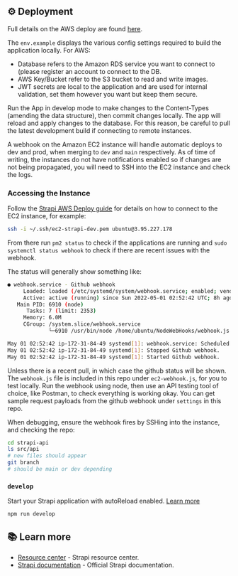 ## ⚙️ Deployment

Full details on the AWS deploy are found [here](https://www.notion.so/jordaniza/Strapi-AWS-Setup-1caebcd1610943be9cd625ea4c1104e2).

The `env.example` displays the various config settings required to build the application locally. For AWS:
- Database refers to the Amazon RDS service you want to connect to (please register an account to connect to the DB.
- AWS Key/Bucket refer to the S3 bucket to read and write images.
- JWT secrets are local to the application and are used for internal validation, set them however you want but keep them secure. 

Run the App in develop mode to make changes to the Content-Types (amending the data structure), then commit changes locally. The app will reload and apply changes to the database. For this reason, be careful to pull the latest development build if connecting to remote instances.

A webhook on the Amazon EC2 instance will handle automatic deploys to dev and prod, when merging to `dev` and `main` respectively. As of time of writing, the instances do not have notifications enabled so if changes are not being propagated, you will need to SSH into the EC2 instance and check the logs.

### Accessing the Instance

Follow the [Strapi AWS Deploy guide](https://docs.strapi.io/developer-docs/latest/setup-deployment-guides/deployment/hosting-guides/amazon-aws.html#configure-ec2-as-a-node-js-server) for details on how to connect to the EC2 instance, for example:

```sh
ssh -i ~/.ssh/ec2-strapi-dev.pem ubuntu@3.95.227.178
```

From there run `pm2 status` to check if the applications are running and `sudo systemctl status webhook` to check if there are recent issues with the webhook.

The status will generally show something like: 

```sh
● webhook.service - Github webhook
     Loaded: loaded (/etc/systemd/system/webhook.service; enabled; vendor preset: enabled)
     Active: active (running) since Sun 2022-05-01 02:52:42 UTC; 8h ago
   Main PID: 6910 (node)
      Tasks: 7 (limit: 2353)
     Memory: 6.0M
     CGroup: /system.slice/webhook.service
             └─6910 /usr/bin/node /home/ubuntu/NodeWebHooks/webhook.js

May 01 02:52:42 ip-172-31-84-49 systemd[1]: webhook.service: Scheduled restart job, restart counter is at 7.
May 01 02:52:42 ip-172-31-84-49 systemd[1]: Stopped Github webhook.
May 01 02:52:42 ip-172-31-84-49 systemd[1]: Started Github webhook.
```

Unless there is a recent pull, in which case the github status will be shown. The `webhook.js` file is included in this repo under `ec2-webhook.js`, for you to test locally. Run the webhook using node, then use an API testing tool of choice, like Postman, to check everything is working okay. You can get sample request payloads from the github webhook under `settings` in this repo.

When debugging, ensure the webhook fires by SSHing into the instance, and checking the repo:
```sh
cd strapi-api
ls src/api
# new files should appear
git branch
# should be main or dev depending
```

### `develop`

Start your Strapi application with autoReload enabled. [Learn more](https://docs.strapi.io/developer-docs/latest/developer-resources/cli/CLI.html#strapi-develop)

```
npm run develop
```

## 📚 Learn more

- [Resource center](https://strapi.io/resource-center) - Strapi resource center.
- [Strapi documentation](https://docs.strapi.io) - Official Strapi documentation.
